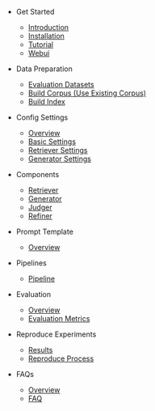 * Get Started
    * [Introduction](en/introduction.md)
    * [Installation](en/installation.md)
    * [Tutorial](en/tutorial.md)
    * [Webui](en/webui.md)

* Data Preparation
    * [Evaluation Datasets](en/evaluation-datasets.md)
    * [Build Corpus (Use Existing Corpus)](en/build-corpus.md)
    * [Build Index](en/build-index.md)

* Config Settings
    * [Overview](en/config-setting.md)
    * [Basic Settings](en/basic-settings.md)
    * [Retriever Settings](en/retriever-settings.md)
    * [Generator Settings](en/generator-settings.md)
* Components
    * [Retriever](en/retriever.md)
    * [Generator](en/generator.md)
    * [Judger](en/judger.md)
    * [Refiner](en/refiner.md)
* Prompt Template
    * [Overview](en/prompt-template.md)
* Pipelines
    * [Pipeline](en/pipeline.md)
* Evaluation
    * [Overview](en/evaluation.md)
    * [Evaluation Metrics](en/evaluation-metrics.md)
* Reproduce Experiments
    * [Results](en/results.md)
    * [Reproduce Process](en/reproduce-process.md)
* FAQs
    * [Overview](en/faqs.md)
    * [FAQ](en/faq.md)
